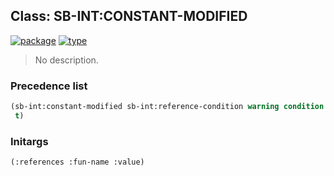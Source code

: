 ## Class: SB-INT:CONSTANT-MODIFIED
[![package](https://img.shields.io/badge/Package-SB--INT-5f9ea0.svg?style=social&colorA=999999)](../) [![type](https://img.shields.io/badge/Type-Class-5f9ea0.svg?style=social&colorA=999999)](../#class) 

> No description.

### Precedence list
```cl
(sb-int:constant-modified sb-int:reference-condition warning condition sb-pcl::slot-object
 t)
```
### Initargs
```cl
(:references :fun-name :value)
```
